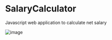 # SalaryCalculator
Javascript web application to calculate net salary

![image](https://github.com/hajrahahmed/SalaryCalculator/assets/157126109/b5a01bde-5e3b-482d-b361-7000b38ee2e0)
